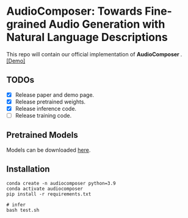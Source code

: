 # AudioComposer: Towards Fine-grained Audio Generation with Natural Language Descriptions
This repo will contain our official implementation of <strong> AudioComposer </strong>. [[Demo]](https://lavendery.github.io/AudioComposer/)

## TODOs
- [x] Release paper and demo page.
- [x] Release pretrained weights.
- [x] Release inference code.
- [ ] Release training code.

## Pretrained Models
Models can be downloaded [here](https://huggingface.co/lavendery/AudioComposer/tree/main).

## Installation
```
conda create -n audiocomposer python=3.9
conda activate audiocomposer
pip install -r requirements.txt

# infer
bash test.sh
```

